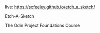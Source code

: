live: https://scfeeley.github.io/etch_a_sketch/

Etch-A-Sketch

The Odin Project Foundations Course
